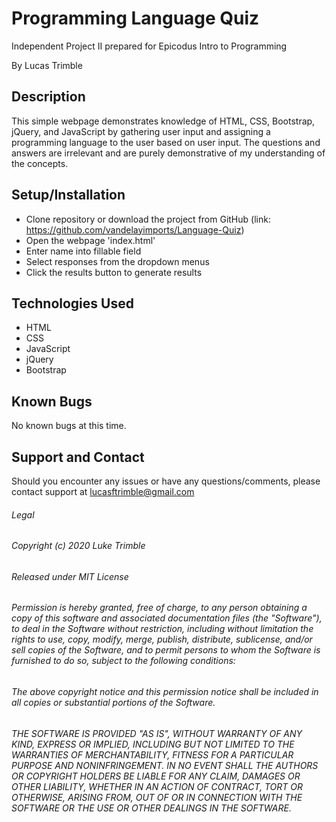 # Programming Language Quiz

Independent Project II prepared for Epicodus Intro to Programming

By Lucas Trimble

## Description

This simple webpage demonstrates knowledge of HTML, CSS, Bootstrap, jQuery, and JavaScript  by gathering user input and assigning a programming language to the user based on user input. The questions and answers are irrelevant and are purely demonstrative of my understanding of the concepts.

## Setup/Installation

* Clone repository or download the project from GitHub (link: https://github.com/vandelayimports/Language-Quiz) 
* Open the webpage 'index.html'
* Enter name into fillable field
* Select responses from the dropdown menus
* Click the results button to generate results

## Technologies Used
* HTML
* CSS
* JavaScript
* jQuery
* Bootstrap

## Known Bugs

No known bugs at this time.

## Support and Contact

Should you encounter any issues or have any questions/comments, please contact support at lucasftrimble@gmail.com

###### Legal
###### Copyright (c) 2020 Luke Trimble

###### Released under MIT License

###### Permission is hereby granted, free of charge, to any person obtaining a copy of this software and associated documentation files (the "Software"), to deal in the Software without restriction, including without limitation the rights to use, copy, modify, merge, publish, distribute, sublicense, and/or sell copies of the Software, and to permit persons to whom the Software is furnished to do so, subject to the following conditions:

###### The above copyright notice and this permission notice shall be included in all copies or substantial portions of the Software.

###### THE SOFTWARE IS PROVIDED "AS IS", WITHOUT WARRANTY OF ANY KIND, EXPRESS OR IMPLIED, INCLUDING BUT NOT LIMITED TO THE WARRANTIES OF MERCHANTABILITY, FITNESS FOR A PARTICULAR PURPOSE AND NONINFRINGEMENT. IN NO EVENT SHALL THE AUTHORS OR COPYRIGHT HOLDERS BE LIABLE FOR ANY CLAIM, DAMAGES OR OTHER LIABILITY, WHETHER IN AN ACTION OF CONTRACT, TORT OR OTHERWISE, ARISING FROM, OUT OF OR IN CONNECTION WITH THE SOFTWARE OR THE USE OR OTHER DEALINGS IN THE SOFTWARE.


